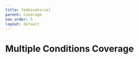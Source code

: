 ```yaml
---
title: Combinatorial
parent: Coverage
nav_order: 5
layout: default
---
```


# Multiple Conditions Coverage
